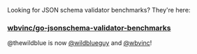 Looking for JSON schema validator benchmarks? They're here:

### [wbvinc/go-jsonschema-validator-benchmarks](https://github.com/wbvinc/go-jsonschema-validator-benchmarks)

@thewildblue is now [@wildblueguy](https://github.com/wildblueguy) and [@wbvinc](https://github.com/wbvinc)!
